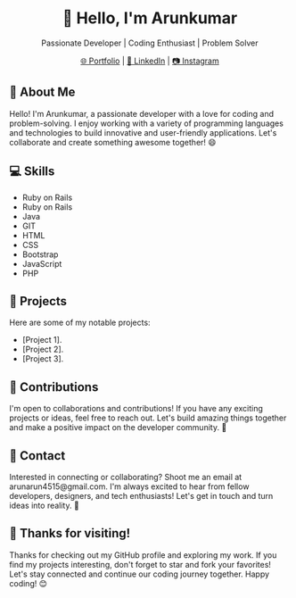 <h1 align="center">👋 Hello, I'm Arunkumar</h1>

<p align="center">Passionate Developer | Coding Enthusiast | Problem Solver</p>

<p align="center">
  <a href="[Your Portfolio URL]">🌐 Portfolio</a> |
  <a href="https://www.linkedin.com/in/arunkumar-ragu/">💼 LinkedIn</a> |
  <a href="https://www.instagram.com/aruneeyy_">📷 Instagram</a>
</p>

<h2>🚀 About Me</h2>

<p>
  Hello! I'm Arunkumar, a passionate developer with a love for coding and problem-solving.
  I enjoy working with a variety of programming languages and technologies to build innovative and user-friendly applications.
  Let's collaborate and create something awesome together! 😄
</p>

<h2>💻 Skills</h2>

<ul>
  <li>Ruby on Rails</li>
  <li>Ruby on Rails</li>
  <li>Java</li>
  <li>GIT</li>
  <li>HTML</li>
  <li>CSS</li>
  <li>Bootstrap</li>
  <li>JavaScript</li>
  <li>PHP</li>
</ul>

<h2>🚀 Projects</h2>

<p>Here are some of my notable projects:</p>

- [Project 1].
- [Project 2].
- [Project 3].

<h2>🤝 Contributions</h2>

<p>
  I'm open to collaborations and contributions! If you have any exciting projects or ideas, feel free to reach out.
  Let's build amazing things together and make a positive impact on the developer community. 🤝
</p>

<h2>📧 Contact</h2>

<p>
  Interested in connecting or collaborating? Shoot me an email at arunarun4515@gmail.com.
  I'm always excited to hear from fellow developers, designers, and tech enthusiasts!
  Let's get in touch and turn ideas into reality. 🚀
</p>

<h2>🙏 Thanks for visiting!</h2>

<p>
  Thanks for checking out my GitHub profile and exploring my work.
  If you find my projects interesting, don't forget to star and fork your favorites!
  Let's stay connected and continue our coding journey together. Happy coding! 😊
</p>
